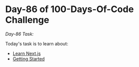 # Day-86 of 100-Days-Of-Code Challenge

*Day-86 Task:*

Today's task is to learn about:

- [Learn Next.js](https://nextjs.org/learn/dashboard-app)
- [Getting Started](https://nextjs.org/learn/dashboard-app/getting-started)